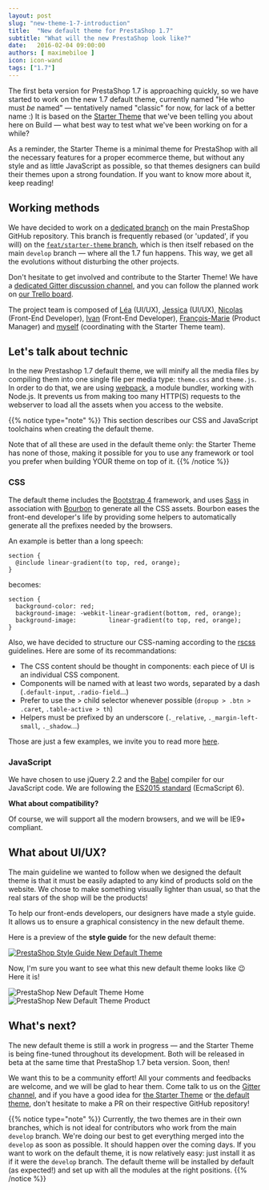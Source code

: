 ```yaml
---
layout: post
slug: "new-theme-1-7-introduction"
title:  "New default theme for PrestaShop 1.7"
subtitle: "What will the new PrestaShop look like?"
date:   2016-02-04 09:00:00
authors: [ maximebiloe ]
icon: icon-wand
tags: ["1.7"]
---
```


The first beta version for PrestaShop 1.7 is approaching quickly, so we have started to work on the new 1.7 default theme, currently named "He who must *be* named" — tentatively named "classic" for now, for lack of a better name :) It is based on the [Starter Theme](http://build.prestashop.com/tag/starter-theme/) that we've been telling you about here on Build — what best way to test what we've been working on for a while?

As a reminder, the Starter Theme is a minimal theme for PrestaShop with all the necessary features for a proper ecommerce theme, but without any style and as little JavaScript as possible, so that themes designers can build their themes upon a strong foundation. If you want to know more about it, keep reading!

## Working methods

We have decided to work on a [dedicated branch](https://github.com/PrestaShop/PrestaShop/tree/feat/classic) on the main PrestaShop GitHub repository. This branch is frequently rebased (or 'updated', if you will) on the [`feat/starter-theme` branch](https://github.com/PrestaShop/PrestaShop/tree/feat/starter-theme), which is then itself rebased on the main `develop` branch — where all the 1.7 fun happens. This way, we get all the evolutions without disturbing the other projects.

Don't hesitate to get involved and contribute to the Starter Theme! We have a [dedicated Gitter discussion channel](https://gitter.im/PrestaShop/StarterTheme), and you can follow the planned work on [our Trello board](https://trello.com/b/FPwYidfj/prestashop-startertheme).

The project team is composed of [Léa](https://www.behance.net/leamendes) (UI/UX), [Jessica](https://www.behance.net/jessicagantier) (UI/UX), [Nicolas](https://github.com/nihco2) (Front-End Developer), [Ivan](https://github.com/ishcherbakov) (Front-End Developer), [François-Marie](https://github.com/djfm) (Product Manager) and [myself](https://github.com/maximebiloe) (coordinating with the Starter Theme team).

## Let's talk about technic

In the new Prestashop 1.7 default theme, we will minify all the media files by compiling them into one single file per media type: `theme.css` and `theme.js`.
In order to do that, we are using [webpack](https://webpack.github.io), a module bundler, working with Node.js.
It prevents us from making too many HTTP(S) requests to the webserver to load all the assets when you access to the website.

{{% notice type="note" %}}
This section describes our CSS and JavaScript toolchains when creating the default theme.

Note that of all these are used in the default theme only: the Starter Theme has none of those, making it possible for you to use any framework or tool you prefer when building YOUR theme on top of it.
{{% /notice %}}

### CSS

The default theme includes the [Bootstrap 4](http://v4-alpha.getbootstrap.com) framework, and uses [Sass](http://sass-lang.com) in association with [Bourbon](http://bourbon.io) to generate all the CSS assets. Bourbon eases the front-end developer's life by providing some helpers to automatically generate all the prefixes needed by the browsers.

An example is better than a long speech:

```smarty
section {
  @include linear-gradient(to top, red, orange);
}
```

becomes:

```smarty
section {
  background-color: red;
  background-image: -webkit-linear-gradient(bottom, red, orange);
  background-image:         linear-gradient(to top, red, orange);
}
```

Also, we have decided to structure our CSS-naming according to the [rscss](http://rscss.io/) guidelines.
Here are some of its recommandations:

* The CSS content should be thought in components: each piece of UI is an individual CSS component.
* Components will be named with at least two words, separated by a dash (`.default-input`, `.radio-field`...)
* Prefer to use the > child selector whenever possible (`dropup > .btn > .caret`, `.table-active > th`)
* Helpers must be prefixed by an underscore (`._relative`, `._margin-left-small`, `._shadow`...)

Those are just a few examples, we invite you to read more [here](http://rscss.io).


### JavaScript

We have chosen to use jQuery 2.2 and the [Babel](https://babeljs.io) compiler for our JavaScript code. We are following the [ES2015 standard](https://babeljs.io/docs/learn-es2015) (EcmaScript 6).

**What about compatibility?**

Of course, we will support all the modern browsers, and we will be IE9+ compliant.


## What about UI/UX?

The main guideline we wanted to follow when we designed the default theme is that it must be easily adapted to any kind of products sold on the website. We chose to make something visually lighter than usual, so that the real stars of the shop will be the products!

To help our front-ends developers, our designers have made a style guide. It allows us to ensure a graphical consistency in the new default theme.

Here is a preview of the **style guide** for the new default theme:

[![PrestaShop Style Guide New Default Theme](/assets/images/2016/02/style-guide-new-default-theme-mini.png)](/assets/images/2016/02/style-guide-new-default-theme.png)

Now, I'm sure you want to see what this new default theme looks like :wink: Here it is!

![PrestaShop New Default Theme Home](/assets/images/2016/02/new-default-theme-home.png)
![PrestaShop New Default Theme Product](/assets/images/2016/02/new-default-theme-product.png)


## What's next?

The new default theme is still a work in progress — and the Starter Theme is being fine-tuned throughout its development. Both will be released in beta at the same time that PrestaShop 1.7 beta version. Soon, then!

We want this to be a community effort! All your comments and feedbacks are welcome, and we will be glad to hear them. Come talk to us on the [Gitter channel](https://gitter.im/PrestaShop/StarterTheme), and if you have a good idea for [the Starter Theme](https://github.com/PrestaShop/PrestaShop/tree/feat/starter-theme) or [the default theme](https://github.com/PrestaShop/PrestaShop/tree/feat/classic), don't hesitate to make a PR on their respective GitHub repository!

{{% notice type="note" %}}
Currently, the two themes are in their own branches, which is not ideal for contributors who work from the main `develop` branch. We're doing our best to get everything merged into the `develop` as soon as possible. It should happen over the coming days.
If you want to work on the default theme, it is now relatively easy: just install it as if it were the `develop` branch. The default theme will be installed by default (as expected!) and set up with all the modules at the right positions.
{{% /notice %}}
